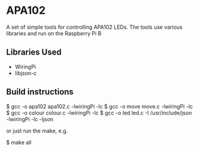 # APA102

A set of simple tools for controlling APA102 LEDs. The tools use various libraries and run on the Raspberry Pi B

## Libraries Used

* WiringPi
* libjson-c

## Build instructions

$ gcc -o apa102 apa102.c -lwiringPi -lc
$ gcc -o move move.c -lwiringPi -lc
$ gcc -o colour colour.c -lwiringPi -lc
$ gcc -o led led.c -I /usr/include/json -lwiringPi -lc -ljson

or just run the make, e.g.

$ make all

